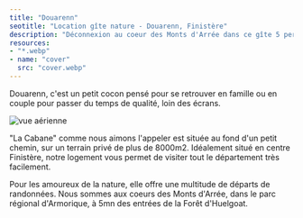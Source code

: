 ```yaml
---
title: "Douarenn"
seotitle: "Location gîte nature - Douarenn, Finistère"
description: "Déconnexion au coeur des Monts d'Arrée dans ce gîte 5 personnes"
resources:
- "*.webp"
- name: "cover"
  src: "cover.webp"
---
```


Douarenn, c'est un petit cocon pensé pour se retrouver en famille ou en couple pour passer du temps de qualité, loin des écrans.

![vue aérienne](cover)

"La Cabane" comme nous aimons l'appeler est située au fond d'un petit chemin, sur un terrain privé de plus de 8000m2. Idéalement situé en centre Finistère, notre logement vous permet de visiter tout le département très facilement.

Pour les amoureux de la nature, elle offre une multitude de départs de randonnées. Nous sommes aux coeurs des Monts d'Arrée, dans le parc régional d'Armorique, à 5mn des entrées de la Forêt d'Huelgoat.

